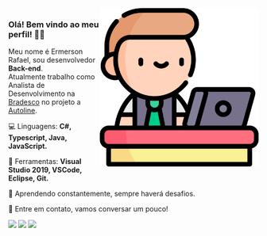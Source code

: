 <img src="https://raw.githubusercontent.com/Ermerson/Ermerson/main/images/student.png" min-width="320px" max-width="320px" width="320px" align="right" alt="Computador Ermerson Silva">

<h3>Olá! Bem vindo ao meu perfil! 🖖🤓</h3>

<p align="left">
Meu nome é Ermerson Rafael, sou desenvolvedor <strong>Back-end</strong>.<br>
Atualmente trabalho como Analista de Desenvolvimento na <a href="https://banco.bradesco/html/classic/index.shtm">Bradesco</a> no projeto a <a href="https://www.autoline.com.br">Autoline</a>.
</p>

<p align="left">
  💻 Linguagens: <strong>C#, Typescript, Java, JavaScript.</strong>
</p>

<p align="left">
  🧰 Ferramentas: <strong>Visual Studio 2019, VSCode, Eclipse, Git.</strong>
</p>

<p align="left">
  📖 Aprendendo constantemente, sempre haverá desafios.
</p>

<p align="left">
  💬 Entre em contato, vamos conversar um pouco!
</p>

<p align="left">
  <a href="#" alt="Outlook">
  <img src="https://img.shields.io/badge/-Email-168DE2?style=flat-square&labelColor=168DE2&logo=mail.ru&logoColor=white&link=mailto:ermersonrafael@hotmail.com" /></a>

  <a href="#" alt="Linkedin">
  <img src="https://img.shields.io/badge/-Linkedin-0e76a8?style=flat-square&logo=Linkedin&logoColor=white&link=LINK-DO-SEU-LINKEDIN" /></a>

  <a href="#" alt="Facebook">
  <img src="https://img.shields.io/badge/-Facebook-3b5998?style=flat-square&labelColor=3b5998&logo=facebook&logoColor=white&link=LINK-DO-SEU-FACEBOOK"/></a>
</p> 


<!--
**Ermerson/Ermerson** is a ✨ _special_ ✨ repository because its `README.md` (this file) appears on your GitHub profile.

Here are some ideas to get you started:

- 🔭 I’m currently working on ...
- 🌱 I’m currently learning ...
- 👯 I’m looking to collaborate on ...
- 🤔 I’m looking for help with ...
- 💬 Ask me about ...
- 📫 How to reach me: ...
- 😄 Pronouns: ...
- ⚡ Fun fact: ...
-->
